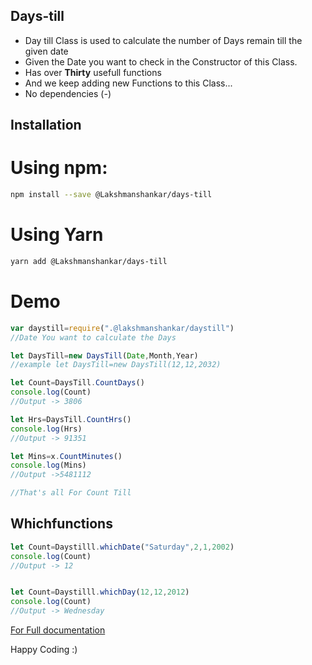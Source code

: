 ## Days-till
 * Day till Class is used to calculate the number of Days remain till the given date
 * Given the Date you want to check in the Constructor of this Class.
 * Has over <b>Thirty</b> usefull functions
 * And we keep adding new Functions to this Class...
 * No dependencies (*-*)

## Installation

# Using npm:
```sh
npm install --save @Lakshmanshankar/days-till
```
# Using Yarn

```sh
yarn add @Lakshmanshankar/days-till
```

# Demo
```js
var daystill=require(".@lakshmanshankar/daystill")
//Date You want to calculate the Days

let DaysTill=new DaysTill(Date,Month,Year)
//example let DaysTill=new DaysTill(12,12,2032)

let Count=DaysTill.CountDays()
console.log(Count)
//Output -> 3806

let Hrs=DaysTill.CountHrs()
console.log(Hrs)
//Output -> 91351

let Mins=x.CountMinutes()
console.log(Mins)
//Output ->5481112 

//That's all For Count Till
```

## Whichfunctions
```js
let Count=Daystilll.whichDate("Saturday",2,1,2002)
console.log(Count)
//Output -> 12


let Count=Daystilll.whichDay(12,12,2012)
console.log(Count)
//Output -> Wednesday
```

[For Full documentation](https://lakshmanshankar.github.io/days-till)

Happy Coding :) 
